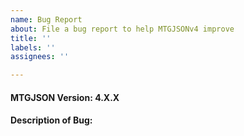 ```yaml
---
name: Bug Report
about: File a bug report to help MTGJSONv4 improve
title: ''
labels: ''
assignees: ''

---
```


<!-- Thanks for helping to improve MTGJSONv4!-->
#### MTGJSON Version: 4.X.X

#### Description of Bug:
